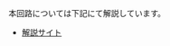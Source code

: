本回路については下記にて解説しています。  
- [解説サイト](https://github.com/ishi-kai/openmpw-transistor-level-examples/tree/main/TR10/opamp)
